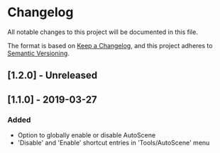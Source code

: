 # Changelog

All notable changes to this project will be documented in this file.

The format is based on [Keep a Changelog](https://keepachangelog.com/en/1.0.0/),
and this project adheres to [Semantic Versioning](https://semver.org/spec/v2.0.0.html).

## [1.2.0] - Unreleased

## [1.1.0] - 2019-03-27

### Added

- Option to globally enable or disable AutoScene
- 'Disable' and 'Enable' shortcut entries in 'Tools/AutoScene' menu

